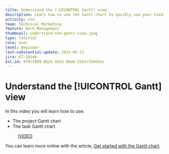 ```yaml
---
title: Understand the [!UICONTROL Gantt] view
description: Learn how to use the Gantt chart to quickly see your tasks and projects from a high level with a surprising amount of detail.
activity: use
team: Technical Marketing
feature: Work Management
thumbnail: understand-the-gantt-view.jpeg
type: Tutorial
role: User
level: Beginner
last-substantial-update: 2023-05-11
jira: KT-10144
exl-id: 9f9cf889-8be5-43e2-88ab-52b1c35603ec
---
```

# Understand the [!UICONTROL Gantt] view

In this video you will learn how to use:

* The project Gantt chart
* The task Gantt chart

>[!VIDEO](https://video.tv.adobe.com/v/3419304/?quality=12&learn=on)

You can learn more online with the article, [Get started with the Gantt chart](https://experienceleague.adobe.com/docs/workfront/using/manage-work/the-gantt-chart/gantt-chart-overview/get-started-with-gantt.html?lang=en).
